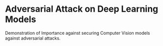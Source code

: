 # Adversarial Attack on Deep Learning Models
 Demonstration of Importance against securing Computer Vision models against adversarial attacks.

